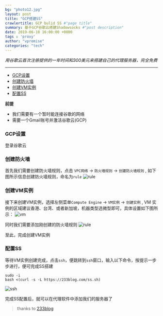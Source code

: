 ```yaml
---
bg: "photo12.jpg"
layout: post
title: "GCP搭建SS"
crawlertitle: GCP bulid SS #"page title"
summary: 基于GCP谷歌云搭建Shadowsocks #"post description"
date: 2019-06-18 16:00:00 +0800
tags : 'proxy'
author: "vpromise"
categories: "tech"
---
```



*用谷歌云首次注册提供的一年时间和300美元来搭建自己的代理服务器，完全免费*

---

- [GCP设置](#gcp%e8%ae%be%e7%bd%ae)
- [创建防火墙](#%e5%88%9b%e5%bb%ba%e9%98%b2%e7%81%ab%e5%a2%99)
- [创建VM实例](#%e5%88%9b%e5%bb%bavm%e5%ae%9e%e4%be%8b)
- [配置SS](#%e9%85%8d%e7%bd%aess)


**前提**
- 我们需要有一个暂时能连接谷歌的网络
- 需要一个Gmail账号并激活谷歌云(GCP)
  
### GCP设置

登录谷歌云

### 创建防火墙

首先我们需要创建防火墙规则，点击 `VPC网络` -> `防火墙规则` -> `创建防火墙规则` , 如下图所示信息创建防火墙规则，命名为`rule`
![rule](https://i.loli.net/2019/06/19/5d09936409d4310828.png)

### 创建VM实例

接下来创建VM实例，选择左侧菜单`Compute Engine` -> `VM实例` -> `创建实例` , VM 实例的区域建议香港、台湾、或者新加坡，机器类型选微型即可，具体设置如下图所示：
![vm](https://i.loli.net/2019/06/19/5d0993645950f52518.png)

同时我们需要添加刚创建的防火墙规则
![rule](https://i.loli.net/2019/06/19/5d09936278b6437189.png)

至此，完成创建VM实例

### 配置SS

等待VM实例创建完成，点击`ssh`，便跳转到`ssh`窗口，输入以下命令，按提示一步步进行，便可完成SS搭建

```
sudo -i
bash <(curl -s -L https://233blog.com/ss.sh)
```

![ssh](https://i.loli.net/2019/06/19/5d09936472ebb30337.png)

完成SS配置后，就可以在代理软件中添加我们的服务器了



> thanks to [233blog](https://233blog.com/post/37/)














